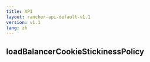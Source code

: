 ```yaml
---
title: API
layout: rancher-api-default-v1.1
version: v1.1
lang: zh
---
```


## loadBalancerCookieStickinessPolicy





